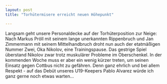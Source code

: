 ```yaml
---
layout: post
title: "Torhütermisere erreicht neuen Höhepunkt"

---
```


Langsam geht unsere Personaldecke auf der Torhüterposition zur Neige: Nach Markus Pröll mit seinem lange unerkannten Rippenbruch und Jan Zimmermann mit seinem Mittelhandbruch droht nun auch der etatmäßigen Nummer Zwei, Oka Nikolov, eine Trainingspause. Das gestrige Spiel überstand Nikolov zwar trotz muskulärer Probleme im Oberschenkel. In der kommenden Woche muss er aber ein wenig kürzer treten, um seinen Einsatz gegen Cottbus nicht zu gefähren. Denn ganz ehrlich und bei allem Respekt - auf das Debüt unseres U19-Keepers Pablo Alvarez würde ich ganz gerne noch etwas warten...


